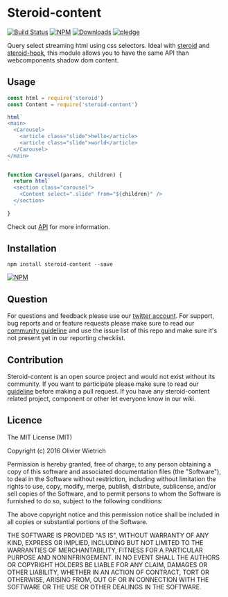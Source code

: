 # Steroid-content

[![Build Status](https://travis-ci.org/bredele/steroid-content.svg?branch=master)](https://travis-ci.org/bredele/steroid-content)
[![NPM](https://img.shields.io/npm/v/steroid-content.svg?style=flat-square)](https://www.npmjs.com/package/steroid-content)
[![Downloads](https://img.shields.io/npm/dm/steroid-content.svg?style=flat-square)](http://npm-stat.com/charts.html?package=steroid-content)
[![pledge](https://bredele.github.io/contributing-guide/community-pledge.svg)](https://github.com/bredele/contributing-guide/blob/master/community.md)

Query select streaming html using css selectors. Ideal with [steroid](https://github.com/bredele/steroid) and [steroid-hook](https://github.com/bredele/steroid-hook), this module allows you to have the same API than webcomponents shadow dom content.

## Usage

```js
const html = require('steroid')
const Content = require('steroid-content')

html`
<main>
  <Carousel>
    <article class="slide">hello</article>
    <article class="slide">world</article>
  </Carousel>
</main>
`

function Carousel(params, children) {
  return html`
  <section class="carousel">
    <Content select=".slide" from="${children}" />
  </section>
  `
}
```

Check out [API](/test) for more information.

## Installation

```shell
npm install steroid-content --save
```

[![NPM](https://nodei.co/npm/steroid-content.png)](https://nodei.co/npm/steroid-content/)

## Question

For questions and feedback please use our [twitter account](https://twitter.com/bredeleca). For support, bug reports and or feature requests please make sure to read our
<a href="https://github.com/bredele/contributing-guide/blob/master/community.md" target="_blank">community guideline</a> and use the issue list of this repo and make sure it's not present yet in our reporting checklist.

## Contribution

Steroid-content is an open source project and would not exist without its community. If you want to participate please make sure to read our <a href="https://github.com/bredele/contributing-guide/blob/master/community.md" target="_blank">guideline</a> before making a pull request. If you have any steroid-content related project, component or other let everyone know in our wiki.


## Licence

The MIT License (MIT)

Copyright (c) 2016 Olivier Wietrich

Permission is hereby granted, free of charge, to any person obtaining a copy
of this software and associated documentation files (the "Software"), to deal
in the Software without restriction, including without limitation the rights
to use, copy, modify, merge, publish, distribute, sublicense, and/or sell
copies of the Software, and to permit persons to whom the Software is
furnished to do so, subject to the following conditions:

The above copyright notice and this permission notice shall be included in all
copies or substantial portions of the Software.

THE SOFTWARE IS PROVIDED "AS IS", WITHOUT WARRANTY OF ANY KIND, EXPRESS OR
IMPLIED, INCLUDING BUT NOT LIMITED TO THE WARRANTIES OF MERCHANTABILITY,
FITNESS FOR A PARTICULAR PURPOSE AND NONINFRINGEMENT. IN NO EVENT SHALL THE
AUTHORS OR COPYRIGHT HOLDERS BE LIABLE FOR ANY CLAIM, DAMAGES OR OTHER
LIABILITY, WHETHER IN AN ACTION OF CONTRACT, TORT OR OTHERWISE, ARISING FROM,
OUT OF OR IN CONNECTION WITH THE SOFTWARE OR THE USE OR OTHER DEALINGS IN THE
SOFTWARE.
